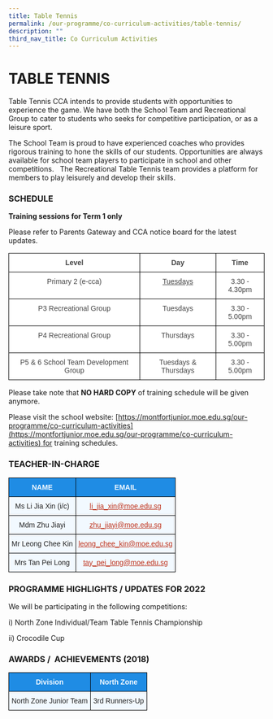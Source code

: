 ```yaml
---
title: Table Tennis
permalink: /our-programme/co-curriculum-activities/table-tennis/
description: ""
third_nav_title: Co Curriculum Activities
---
```

# **TABLE TENNIS**

Table Tennis CCA intends to provide students with opportunities to experience the game. We have both the School Team and Recreational Group to cater to students who seeks for competitive participation, or as a leisure sport.

The School Team is proud to have experienced coaches who provides rigorous training to hone the skills of our students. Opportunities are always available for school team players to participate in school and other competitions.   The Recreational Table Tennis team provides a platform for members to play leisurely and develop their skills.

### SCHEDULE

**Training sessions for Term 1 only**

Please refer to Parents Gateway and CCA notice board for the latest updates.

<table style="border-collapse:collapse;border-spacing:0" class="tg"><thead><tr><th style="background-color:#FFF;border-color:#000000;border-style:solid;border-width:1px;color:#444;font-family:Arial, sans-serif;font-size:14px;font-weight:bold;overflow:hidden;padding:10px 5px;text-align:center;vertical-align:top;word-break:normal">Level</th><th style="background-color:#FFF;border-color:#000000;border-style:solid;border-width:1px;color:#444;font-family:Arial, sans-serif;font-size:14px;font-weight:bold;overflow:hidden;padding:10px 5px;text-align:center;vertical-align:top;word-break:normal">Day</th><th style="background-color:#FFF;border-color:black;border-style:solid;border-width:1px;color:#444;font-family:Arial, sans-serif;font-size:14px;font-weight:bold;overflow:hidden;padding:10px 5px;text-align:center;vertical-align:top;word-break:normal">Time</th></tr></thead><tbody><tr><td style="background-color:#FFF;border-color:#000000;border-style:solid;border-width:1px;color:#444;font-family:Arial, sans-serif;font-size:14px;overflow:hidden;padding:10px 5px;text-align:center;vertical-align:top;word-break:normal">Primary 2 (e-cca)</td><td style="background-color:#FFF;border-color:#000000;border-style:solid;border-width:1px;color:#444;font-family:Arial, sans-serif;font-size:14px;overflow:hidden;padding:10px 5px;text-align:center;text-decoration:underline;vertical-align:top;word-break:normal">Tuesdays</td><td style="background-color:#FFF;border-color:black;border-style:solid;border-width:1px;color:#444;font-family:Arial, sans-serif;font-size:14px;overflow:hidden;padding:10px 5px;text-align:center;vertical-align:top;word-break:normal">3.30 - 4.30pm</td></tr><tr><td style="background-color:#FFF;border-color:black;border-style:solid;border-width:1px;color:#444;font-family:Arial, sans-serif;font-size:14px;overflow:hidden;padding:10px 5px;text-align:center;vertical-align:top;word-break:normal">P3 Recreational Group</td><td style="background-color:#FFF;border-color:black;border-style:solid;border-width:1px;color:#444;font-family:Arial, sans-serif;font-size:14px;overflow:hidden;padding:10px 5px;text-align:center;vertical-align:top;word-break:normal">Tuesdays</td><td style="background-color:#FFF;border-color:black;border-style:solid;border-width:1px;color:#444;font-family:Arial, sans-serif;font-size:14px;overflow:hidden;padding:10px 5px;text-align:center;vertical-align:top;word-break:normal">3.30 - 5.00pm</td></tr><tr><td style="background-color:#FFF;border-color:black;border-style:solid;border-width:1px;color:#444;font-family:Arial, sans-serif;font-size:14px;overflow:hidden;padding:10px 5px;text-align:center;vertical-align:top;word-break:normal">P4 Recreational Group</td><td style="background-color:#FFF;border-color:black;border-style:solid;border-width:1px;color:#444;font-family:Arial, sans-serif;font-size:14px;overflow:hidden;padding:10px 5px;text-align:center;vertical-align:top;word-break:normal">Thursdays</td><td style="background-color:#FFF;border-color:black;border-style:solid;border-width:1px;color:#444;font-family:Arial, sans-serif;font-size:14px;overflow:hidden;padding:10px 5px;text-align:center;vertical-align:top;word-break:normal">3.30 - 5.00pm</td></tr><tr><td style="background-color:#FFF;border-color:black;border-style:solid;border-width:1px;color:#444;font-family:Arial, sans-serif;font-size:14px;overflow:hidden;padding:10px 5px;text-align:center;vertical-align:top;word-break:normal">P5 &amp; 6 School Team Development Group</td><td style="background-color:#FFF;border-color:black;border-style:solid;border-width:1px;color:#444;font-family:Arial, sans-serif;font-size:14px;overflow:hidden;padding:10px 5px;text-align:center;vertical-align:top;word-break:normal">Tuesdays &amp; Thursdays</td><td style="background-color:#FFF;border-color:black;border-style:solid;border-width:1px;color:#444;font-family:Arial, sans-serif;font-size:14px;overflow:hidden;padding:10px 5px;text-align:center;vertical-align:top;word-break:normal">3.30 - 5.00pm</td></tr></tbody></table>

Please take note that <b>NO HARD COPY</b> of training schedule will be given anymore.

Please visit the school website: [https://montfortjunior.moe.edu.sg/our-programme/co-curriculum-activities](https://montfortjunior.moe.edu.sg/our-programme/co-curriculum-activities) for training schedules.


### TEACHER-IN-CHARGE 

<table style="border-collapse:collapse;border-spacing:0" class="tg"><thead><tr><th style="background-color:#1F8CE4;border-color:#000000;border-style:solid;border-width:1px;color:#F2F9FF;font-family:Arial, sans-serif;font-size:14px;font-weight:bold;overflow:hidden;padding:10px 5px;text-align:center;vertical-align:middle;word-break:normal"><span style="color:#F2F9FF;background-color:#1F8CE4">NAME</span></th><th style="background-color:#1F8CE4;border-color:#000000;border-style:solid;border-width:1px;color:#F2F9FF;font-family:Arial, sans-serif;font-size:14px;font-weight:bold;overflow:hidden;padding:10px 5px;text-align:center;vertical-align:middle;word-break:normal"><span style="color:#F2F9FF;background-color:#1F8CE4">EMAIL</span></th></tr></thead><tbody><tr><td style="background-color:#F2F9FF;border-color:#000000;border-style:solid;border-width:1px;color:#222;font-family:Arial, sans-serif;font-size:14px;overflow:hidden;padding:10px 5px;text-align:center;vertical-align:middle;word-break:normal"><span style="color:#222;background-color:#F2F9FF"> Ms Li Jia Xin (i/c) </span></td><td style="background-color:#F2F9FF;border-color:#000000;border-style:solid;border-width:1px;color:#BE311B;font-family:Arial, sans-serif;font-size:14px;overflow:hidden;padding:10px 5px;text-align:center;text-decoration:underline;vertical-align:top;word-break:normal"><a href="mailto:li_jia_xin@moe.edu.sg"><span style="text-decoration:underline;color:#BE311B">li_jia_xin@moe.edu.sg</span></a></td></tr><tr><td style="background-color:#F2F9FF;border-color:black;border-style:solid;border-width:1px;color:#222;font-family:Arial, sans-serif;font-size:14px;overflow:hidden;padding:10px 5px;text-align:center;vertical-align:middle;word-break:normal"><span style="color:#222;background-color:#F2F9FF">Mdm Zhu Jiayi</span></td><td style="background-color:#F2F9FF;border-color:black;border-style:solid;border-width:1px;color:#BE311B;font-family:Arial, sans-serif;font-size:14px;overflow:hidden;padding:10px 5px;text-align:center;text-decoration:underline;vertical-align:top;word-break:normal"><a href="mailto:zhu_jiayi@moe.edu.sg" target="_blank" rel="noopener noreferrer"><span style="text-decoration:underline;color:#BE311B">zhu_jiayi@moe.edu.sg</span></a></td></tr><tr><td style="background-color:#F2F9FF;border-color:black;border-style:solid;border-width:1px;color:#222;font-family:Arial, sans-serif;font-size:14px;overflow:hidden;padding:10px 5px;text-align:center;vertical-align:middle;word-break:normal"><span style="color:#222;background-color:#F2F9FF"> Mr Leong Chee Kin</span></td><td style="background-color:#F2F9FF;border-color:black;border-style:solid;border-width:1px;color:#BE311B;font-family:Arial, sans-serif;font-size:14px;overflow:hidden;padding:10px 5px;text-align:center;text-decoration:underline;vertical-align:top;word-break:normal"><a href="mailto:leong_chee_kin@moe.edu.sg"><span style="text-decoration:underline;color:#BE311B">leong_chee_kin@moe.edu.sg</span></a></td></tr><tr><td style="background-color:#F2F9FF;border-color:black;border-style:solid;border-width:1px;color:#222;font-family:Arial, sans-serif;font-size:14px;overflow:hidden;padding:10px 5px;text-align:center;vertical-align:middle;word-break:normal"><span style="color:#222;background-color:#F2F9FF"> Mrs Tan Pei Long</span></td><td style="background-color:#F2F9FF;border-color:black;border-style:solid;border-width:1px;color:#222;font-family:Arial, sans-serif;font-size:14px;overflow:hidden;padding:10px 5px;text-align:center;vertical-align:middle;word-break:normal"><span style="color:#222;background-color:#F2F9FF"> </span><a href="mailto:tay_pei_long@moe.edu.sg"><span style="text-decoration:underline;color:#BE311B">tay_pei_long@moe.edu.sg</span></a></td></tr></tbody></table>

### PROGRAMME HIGHLIGHTS / UPDATES FOR 2022

We will be participating in the following competitions:

i) North Zone Individual/Team Table Tennis Championship 

ii) Crocodile Cup

### AWARDS /  ACHIEVEMENTS (2018)

<table style="border-collapse:collapse;border-spacing:0" class="tg"><thead><tr><th style="background-color:#1F8CE4;border-color:#000000;border-style:solid;border-width:1px;color:#F2F9FF;font-family:Arial, sans-serif;font-size:14px;font-weight:bold;overflow:hidden;padding:10px 5px;text-align:center;vertical-align:middle;word-break:normal"><span style="color:#F2F9FF;background-color:#1F8CE4">Division</span></th><th style="background-color:#1F8CE4;border-color:#000000;border-style:solid;border-width:1px;color:#F2F9FF;font-family:Arial, sans-serif;font-size:14px;font-weight:bold;overflow:hidden;padding:10px 5px;text-align:center;vertical-align:middle;word-break:normal"><span style="color:#F2F9FF;background-color:#1F8CE4">North Zone</span></th></tr></thead><tbody><tr><td style="background-color:#F2F9FF;border-color:black;border-style:solid;border-width:1px;color:#222;font-family:Arial, sans-serif;font-size:14px;overflow:hidden;padding:10px 5px;text-align:center;vertical-align:middle;word-break:normal"><span style="color:#222;background-color:#F2F9FF">North Zone Junior Team</span></td><td style="background-color:#F2F9FF;border-color:black;border-style:solid;border-width:1px;color:#222;font-family:Arial, sans-serif;font-size:14px;overflow:hidden;padding:10px 5px;text-align:center;vertical-align:middle;word-break:normal"><span style="color:#222;background-color:#F2F9FF">3rd Runners-Up</span></td></tr></tbody></table>